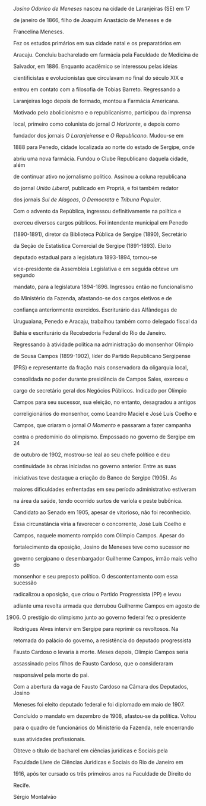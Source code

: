 

*Josino Odorico de Meneses* nasceu na cidade de Laranjeiras (SE) em 17

de janeiro de 1866, filho de Joaquim Anastácio de Meneses e de

Francelina Meneses.



Fez os estudos primários em sua cidade natal e os preparatórios em

Aracaju. Concluiu bacharelado em farmácia pela Faculdade de Medicina de

Salvador, em 1886. Enquanto acadêmico se interessou pelas ideias

cientificistas e evolucionistas que circulavam no final do século XIX e

entrou em contato com a filosofia de Tobias Barreto. Regressando a

Laranjeiras logo depois de formado, montou a Farmácia Americana.

Motivado pelo abolicionismo e o republicanismo, participou da imprensa

local, primeiro como colunista do jornal *O Horizonte*, e depois como

fundador dos jornais *O Laranjeirense* e *O Republicano*. Mudou-se em

1888 para Penedo, cidade localizada ao norte do estado de Sergipe, onde

abriu uma nova farmácia. Fundou o Clube Republicano daquela cidade, além

de continuar ativo no jornalismo político. Assinou a coluna republicana

do jornal *União Liberal*, publicado em Propriá, e foi também redator

dos jornais *Sul de Alagoas*, *O Democrata* e *Tribuna Popular*.



Com o advento da República, ingressou definitivamente na política e

exerceu diversos cargos públicos. Foi intendente municipal em Penedo

(1890-1891), diretor da Biblioteca Pública de Sergipe (1890), Secretário

da Seção de Estatística Comercial de Sergipe (1891-1893). Eleito

deputado estadual para a legislatura 1893-1894, tornou-se

vice-presidente da Assembleia Legislativa e em seguida obteve um segundo

mandato, para a legislatura 1894-1896. Ingressou então no funcionalismo

do Ministério da Fazenda, afastando-se dos cargos eletivos e de

confiança anteriormente exercidos. Escriturário das Alfândegas de

Uruguaiana, Penedo e Aracaju, trabalhou também como delegado fiscal da

Bahia e escriturário da Recebedoria Federal do Rio de Janeiro.



Regressando à atividade política na administração do monsenhor Olímpio

de Sousa Campos (1899-1902), líder do Partido Republicano Sergipense

(PRS) e representante da fração mais conservadora da oligarquia local,

consolidada no poder durante presidência de Campos Sales, exerceu o

cargo de secretário geral dos Negócios Públicos. Indicado por Olímpio

Campos para seu sucessor, sua eleição, no entanto, desagradou a antigos

correligionários do monsenhor, como Leandro Maciel e José Luís Coelho e

Campos, que criaram o jornal *O Momento* e passaram a fazer campanha

contra o predomínio do olimpismo. Empossado no governo de Sergipe em 24

de outubro de 1902, mostrou-se leal ao seu chefe político e deu

continuidade às obras iniciadas no governo anterior. Entre as suas

iniciativas teve destaque a criação do Banco de Sergipe (1905). As

maiores dificuldades enfrentadas em seu período administrativo estiveram

na área da saúde, tendo ocorrido surtos de varíola e peste bubônica.



Candidato ao Senado em 1905, apesar de vitorioso, não foi reconhecido.

Essa circunstância viria a favorecer o concorrente, José Luís Coelho e

Campos, naquele momento rompido com Olímpio Campos. Apesar do

fortalecimento da oposição, Josino de Meneses teve como sucessor no

governo sergipano o desembargador Guilherme Campos, irmão mais velho do

monsenhor e seu preposto político. O descontentamento com essa sucessão

radicalizou a oposição, que criou o Partido Progressista (PP) e levou

adiante uma revolta armada que derrubou Guilherme Campos em agosto de

1906. O prestígio do olimpismo junto ao governo federal fez o presidente

Rodrigues Alves intervir em Sergipe para reprimir os revoltosos. Na

retomada do palácio do governo, a resistência do deputado progressista

Fausto Cardoso o levaria à morte. Meses depois, Olímpio Campos seria

assassinado pelos filhos de Fausto Cardoso, que o consideraram

responsável pela morte do pai.



Com a abertura da vaga de Fausto Cardoso na Câmara dos Deputados, Josino

Meneses foi eleito deputado federal e foi diplomado em maio de 1907.

Concluído o mandato em dezembro de 1908, afastou-se da política. Voltou

para o quadro de funcionários do Ministério da Fazenda, nele encerrando

suas atividades profissionais.



Obteve o título de bacharel em ciências jurídicas e Sociais pela

Faculdade Livre de Ciências Jurídicas e Sociais do Rio de Janeiro em

1916, após ter cursado os três primeiros anos na Faculdade de Direito do

Recife.



Sérgio Montalvão



